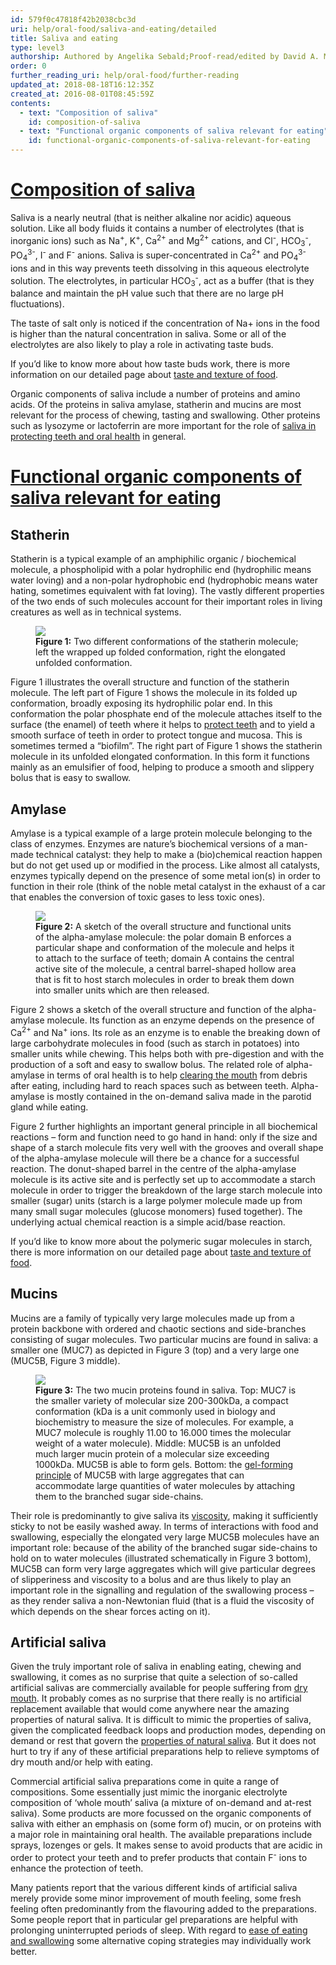 ```yaml
---
id: 579f0c47818f42b2038cbc3d
uri: help/oral-food/saliva-and-eating/detailed
title: Saliva and eating
type: level3
authorship: Authored by Angelika Sebald;Proof-read/edited by David A. Mitchell
order: 0
further_reading_uri: help/oral-food/further-reading
updated_at: 2018-08-18T16:12:35Z
created_at: 2016-08-01T08:45:59Z
contents:
  - text: "Composition of saliva"
    id: composition-of-saliva
  - text: "Functional organic components of saliva relevant for eating"
    id: functional-organic-components-of-saliva-relevant-for-eating
---
```


<h1 id="composition-of-saliva"><a href="/help/oral-food/further-reading"><strong>Composition of saliva</strong></a></h1>
<p>Saliva is a nearly neutral (that is neither alkaline nor acidic)
    aqueous solution. Like all body fluids it contains a number
    of electrolytes (that is inorganic ions) such as Na<sup>+</sup>,
    K<sup>+</sup>, Ca<sup>2+</sup> and Mg<sup>2+</sup> cations,
    and Cl<sup>-</sup>, HCO<sub>3</sub><sup>-</sup>, PO<sub>4</sub><sup>3-</sup>,
    I<sup>-</sup> and F<sup>-</sup> anions. Saliva is super-concentrated
    in Ca<sup>2+</sup> and PO<sub>4</sub><sup>3-</sup> ions and
    in this way prevents teeth dissolving in this aqueous electrolyte
    solution. The electrolytes, in particular HCO<sub>3</sub><sup>-</sup>,
    act as a buffer (that is they balance and maintain the pH
    value such that there are no large pH fluctuations).</p>
<p>The taste of salt only is noticed if the concentration of Na+
    ions in the food is higher than the natural concentration
    in saliva. Some or all of the electrolytes are also likely
    to play a role in activating taste buds.</p>
<aside>
    <p>If you’d like to know more about how taste buds work, there
        is more information on our detailed page about <a href="/help/oral-food/ttt">taste and texture of food</a>.</p>
</aside>
<p>Organic components of saliva include a number of proteins and
    amino acids. Of the proteins in saliva amylase, statherin
    and mucins are most relevant for the process of chewing,
    tasting and swallowing. Other proteins such as lysozyme or
    lactoferrin are more important for the role of <a href="/help/oral-hygiene">saliva in protecting teeth and oral health</a>    in general.</p>
<h1 id="functional-organic-components-of-saliva-relevant-for-eating"><a href="/help/oral-food/further-reading"><strong>Functional organic components of saliva relevant for eating</strong></a></h1>
<h2>Statherin</h2>
<p>Statherin is a typical example of an amphiphilic organic / biochemical
    molecule, a phospholipid with a polar hydrophilic end (hydrophilic
    means water loving) and a non-polar hydrophobic end (hydrophobic
    means water hating, sometimes equivalent with fat loving).
    The vastly different properties of the two ends of such molecules
    account for their important roles in living creatures as
    well as in technical systems.</p>
<figure><img src="/help/oral-food/saliva-and-eating/level3/figure1.png">
    <figcaption><strong>Figure 1:</strong> Two different conformations of
        the statherin molecule; left the wrapped up folded conformation,
        right the elongated unfolded conformation.</figcaption>
</figure>
<p>Figure 1 illustrates the overall structure and function of the
    statherin molecule. The left part of Figure 1 shows the molecule
    in its folded up conformation, broadly exposing its hydrophilic
    polar end. In this conformation the polar phosphate end of
    the molecule attaches itself to the surface (the enamel)
    of teeth where it helps to <a href="/help/oral-hygiene">protect teeth</a>    and to yield a smooth surface of teeth in order to protect
    tongue and mucosa. This is sometimes termed a “biofilm”.
    The right part of Figure 1 shows the statherin molecule in
    its unfolded elongated conformation. In this form it functions
    mainly as an emulsifier of food, helping to produce a smooth
    and slippery bolus that is easy to swallow.</p>
<h2>Amylase</h2>
<p>Amylase is a typical example of a large protein molecule belonging
    to the class of enzymes. Enzymes are nature’s biochemical
    versions of a man-made technical catalyst: they help to make
    a (bio)chemical reaction happen but do not get used up or
    modified in the process. Like almost all catalysts, enzymes
    typically depend on the presence of some metal ion(s) in
    order to function in their role (think of the noble metal
    catalyst in the exhaust of a car that enables the conversion
    of toxic gases to less toxic ones).</p>
<figure><img src="/help/oral-food/saliva-and-eating/level3/figure2.png">
    <figcaption><strong>Figure 2:</strong> A sketch of the overall structure
        and functional units of the alpha-amylase molecule: the
        polar domain B enforces a particular shape and conformation
        of the molecule and helps it to attach to the surface
        of teeth; domain A contains the central active site of
        the molecule, a central barrel-shaped hollow area that
        is fit to host starch molecules in order to break them
        down into smaller units which are then released.</figcaption>
</figure>
<p>Figure 2 shows a sketch of the overall structure and function
    of the alpha-amylase molecule. Its function as an enzyme
    depends on the presence of Ca<sup>2+</sup> and Na<sup>+</sup>    ions. Its role as an enzyme is to enable the breaking down
    of large carbohydrate molecules in food (such as starch in
    potatoes) into smaller units while chewing. This helps both
    with pre-digestion and with the production of a soft and
    easy to swallow bolus. The related role of alpha-amylase
    in terms of oral health is to help <a href="/help/oral-hygiene">clearing the mouth</a>    from debris after eating, including hard to reach spaces
    such as between teeth. Alpha-amylase is mostly contained
    in the on-demand saliva made in the parotid gland while eating.</p>
<p>Figure 2 further highlights an important general principle in
    all biochemical reactions – form and function need to go
    hand in hand: only if the size and shape of a starch molecule
    fits very well with the grooves and overall shape of the
    alpha-amylase molecule will there be a chance for a successful
    reaction. The donut-shaped barrel in the centre of the alpha-amylase
    molecule is its active site and is perfectly set up to accommodate
    a starch molecule in order to trigger the breakdown of the
    large starch molecule into smaller (sugar) units (starch
    is a large polymer molecule made up from many small sugar
    molecules (glucose monomers) fused together). The underlying
    actual chemical reaction is a simple acid/base reaction.</p>
<aside>
    <p>If you’d like to know more about the polymeric sugar molecules
        in starch, there is more information on our detailed
        page about <a href="/help/oral-food/ttt">taste and texture of food</a>.</p>
</aside>
<h2>Mucins</h2>
<p>Mucins are a family of typically very large molecules made up
    from a protein backbone with ordered and chaotic sections
    and side-branches consisting of sugar molecules. Two particular
    mucins are found in saliva: a smaller one (MUC7) as depicted
    in Figure 3 (top) and a very large one (MUC5B, Figure 3 middle).</p>
<figure><img src="/help/oral-food/saliva-and-eating/level3/figure3.png">
    <figcaption><strong>Figure 3:</strong> The two mucin proteins found in
        saliva. Top: MUC7 is the smaller variety of molecular
        size 200-300kDa, a compact conformation (kDa is a unit
        commonly used in biology and biochemistry to measure
        the size of molecules. For example, a MUC7 molecule is
        roughly 11.00 to 16.000 times the molecular weight of
        a water molecule). Middle: MUC5B is an unfolded much
        larger mucin protein of a molecular size exceeding 1000kDa.
        MUC5B is able to form gels. Bottom: the <a href="/help/oral-food/ttt">gel-forming principle</a>        of MUC5B with large aggregates that can accommodate large
        quantities of water molecules by attaching them to the
        branched sugar side-chains.</figcaption>
</figure>
<p>Their role is predominantly to give saliva its <a href="/help/oral-hygiene">viscosity</a>,
    making it sufficiently sticky to not be easily washed away.
    In terms of interactions with food and swallowing, especially
    the elongated very large MUC5B molecules have an important
    role: because of the ability of the branched sugar side-chains
    to hold on to water molecules (illustrated schematically
    in Figure 3 bottom), MUC5B can form very large aggregates
    which will give particular degrees of slipperiness and viscosity
    to a bolus and are thus likely to play an important role
    in the signalling and regulation of the swallowing process
    – as they render saliva a non-Newtonian fluid (that is a
    fluid the viscosity of which depends on the shear forces
    acting on it).</p>
<h2>Artificial saliva</h2>
<p>Given the truly important role of saliva in enabling eating,
    chewing and swallowing, it comes as no surprise that quite
    a selection of so-called artificial salivas are commercially
    available for people suffering from <a href="/diagnosis/a-z/xerostomia">dry mouth</a>.
    It probably comes as no surprise that there really is no
    artificial replacement available that would come anywhere
    near the amazing properties of natural saliva. It is difficult
    to mimic the properties of saliva, given the complicated
    feedback loops and production modes, depending on demand
    or rest that govern the <a href="/help/oral-food/saliva-and-eating">properties of natural saliva</a>.
    But it does not hurt to try if any of these artificial preparations
    help to relieve symptoms of dry mouth and/or help with eating.</p>
<p>Commercial artificial saliva preparations come in quite a range
    of compositions. Some essentially just mimic the inorganic
    electrolyte composition of ‘whole mouth’ saliva (a mixture
    of on-demand and at-rest saliva). Some products are more
    focussed on the organic components of saliva with either
    an emphasis on (some form of) mucin, or on proteins with
    a major role in maintaining oral health. The available preparations
    include sprays, lozenges or gels. It makes sense to avoid
    products that are acidic in order to protect your teeth and
    to prefer products that contain F<sup>-</sup> ions to enhance
    the protection of teeth.</p>
<p>Many patients report that the various different kinds of artificial
    saliva merely provide some minor improvement of mouth feeling,
    some fresh feeling often predominantly from the flavouring
    added to the preparations. Some people report that in particular
    gel preparations are helpful with prolonging uninterrupted
    periods of sleep. With regard to <a href="/help/oral-food/lubrication">ease of eating and swallowing</a>    some alternative coping strategies may individually work
    better.</p>
